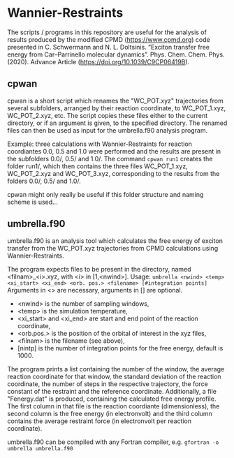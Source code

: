 # Wannier-Restraints
The scripts / programs in this repository are useful for the analysis of results produced by the modified CPMD (https://www.cpmd.org) code presented in
C. Schwermann and N. L. Doltsinis. “Exciton transfer free energy from Car–Parrinello molecular dynamics”. Phys. Chem. Chem. Phys. (2020). Advance Article (https://doi.org/10.1039/C9CP06419B).

## cpwan
cpwan is a short script which renames the "WC_POT.xyz" trajectories from several subfolders, arranged by their reaction coordinate, to WC_POT_1.xyz, WC_POT_2.xyz, etc. The script copies these files either to the current directory, or if an argument is given, to the specified directory. The renamed files can then be used as input for the umbrella.f90 analysis program.

Example: three calculations with Wannier-Restraints for reaction coordiantes 0.0, 0.5 and 1.0 were performed and the results are present in the subfolders 0.0/, 0.5/ and 1.0/. The command 
   `cpwan run1` 
creates the folder run1/, which then contains the three files WC_POT_1.xyz, WC_POT_2.xyz and WC_POT_3.xyz, corresponding to the results from the folders 0.0/, 0.5/ and 1.0/.

cpwan might only really be useful if this folder structure and naming scheme is used...

## umbrella.f90
umbrella.f90 is an analysis tool which calculates the free energy of exciton transfer from the WC_POT.xyz trajectories from CPMD calculations using Wannier-Restraints.

The program expects <nwind> files to be present in the directory, named &lt;filnam>_&lt;i>.xyz, with &lt;i> in [1,&lt;nwind>].
Usage:
  `umbrella <nwind> <temp> <xi_start> <xi_end> <orb. pos.> <filename> [#integration points]`
Arguments in <> are necessary, arguments in [] are optional.
* &lt;nwind> is the number of sampling windows,
* &lt;temp> is the simulation temperature,
* &lt;xi_start> and &lt;xi_end> are start and end point of the reaction coordinate,
* &lt;orb.pos.> is the position of the orbital of interest in the xyz files, 
* &lt;filnam> is the filename (see above),
* [nintp] is the number of integration points for the free energy, default is 1000.

The program prints a list containing the number of the window, the average reaction coordinate for that window, the standard deviation of the reaction coordinate, the number of steps in the respective trajectory, the force constant of the restraint and the reference coordinate. Additionally, a file "Fenergy.dat" is produced, containing the calculated free energy profile. The first column in that file is the reaction coordiante (dimensionless), the second column is the free energy (in electronvolt) and the third column contains the average restraint force (in electronvolt per reaction coordinate).

umbrella.f90 can be compiled with any Fortran  compiler, e.g.
   `gfortran -o umbrella umbrella.f90`
